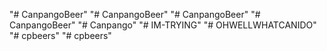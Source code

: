 "# CanpangoBeer" 
"# CanpangoBeer" 
"# CanpangoBeer" 
"# CanpangoBeer" 
"# Canpango" 
"# IM-TRYING" 
"# OHWELLWHATCANIDO" 
"# cpbeers" 
"# cpbeers" 
